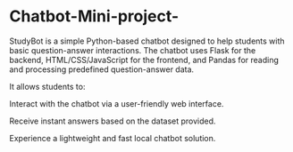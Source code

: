 # Chatbot-Mini-project-
StudyBot is a simple Python-based chatbot designed to help students with basic question-answer interactions. The chatbot uses Flask for the backend, HTML/CSS/JavaScript for the frontend, and Pandas for reading and processing predefined question-answer data.

It allows students to:

Interact with the chatbot via a user-friendly web interface.

Receive instant answers based on the dataset provided.

Experience a lightweight and fast local chatbot solution.
